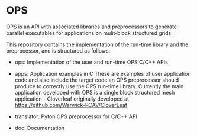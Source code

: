 OPS
===

OPS is an API with associated libraries and preprocessors to generate 
parallel executables for applications on mulit-block structured grids.


This repository contains the implementation of the run-time library
and the preprocessor, and is structured as follows:

* ops: Implementation of the user and run-time OPS C/C++ APIs

* apps: Application examples in C
  These are examples of user application code and also include
  the target code an OPS preprocessor should produce to correctly
  use the OPS run-time library.
  Currently the main application developed with OPS is a single 
  block structured mesh application - Cloverleaf originally 
  developed at https://github.com/Warwick-PCAV/CloverLeaf

* translator: Pyton OPS preprocessor for C/C++ API

* doc: Documentation
